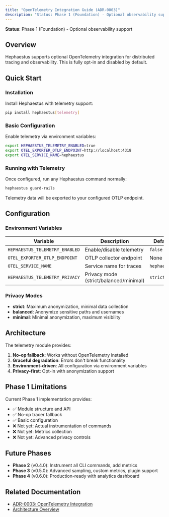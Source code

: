 ```yaml
---
title: "OpenTelemetry Integration Guide (ADR-0003)"
description: "Status: Phase 1 (Foundation) - Optional observability support Hephaestus supports optional OpenTelemetry integration for distributed tracing and observability...."
---
```

**Status**: Phase 1 (Foundation) - Optional observability support

## Overview

Hephaestus supports optional OpenTelemetry integration for distributed tracing and observability. This is fully opt-in and disabled by default.

## Quick Start

### Installation

Install Hephaestus with telemetry support:

```bash
pip install hephaestus[telemetry]
```

### Basic Configuration

Enable telemetry via environment variables:

```bash
export HEPHAESTUS_TELEMETRY_ENABLED=true
export OTEL_EXPORTER_OTLP_ENDPOINT=http://localhost:4318
export OTEL_SERVICE_NAME=hephaestus
```

### Running with Telemetry

Once configured, run any Hephaestus command normally:

```bash
hephaestus guard-rails
```

Telemetry data will be exported to your configured OTLP endpoint.

## Configuration

### Environment Variables

| Variable                       | Description                            | Default      |
| ------------------------------ | -------------------------------------- | ------------ |
| `HEPHAESTUS_TELEMETRY_ENABLED` | Enable/disable telemetry               | `false`      |
| `OTEL_EXPORTER_OTLP_ENDPOINT`  | OTLP collector endpoint                | None         |
| `OTEL_SERVICE_NAME`            | Service name for traces                | `hephaestus` |
| `HEPHAESTUS_TELEMETRY_PRIVACY` | Privacy mode (strict/balanced/minimal) | `strict`     |

### Privacy Modes

- **strict**: Maximum anonymization, minimal data collection
- **balanced**: Anonymize sensitive paths and usernames
- **minimal**: Minimal anonymization, maximum visibility

## Architecture

The telemetry module provides:

1. **No-op fallback**: Works without OpenTelemetry installed
2. **Graceful degradation**: Errors don't break functionality
3. **Environment-driven**: All configuration via environment variables
4. **Privacy-first**: Opt-in with anonymization support

## Phase 1 Limitations

Current Phase 1 implementation provides:

- ✅ Module structure and API
- ✅ No-op tracer fallback
- ✅ Basic configuration
- ❌ Not yet: Actual instrumentation of commands
- ❌ Not yet: Metrics collection
- ❌ Not yet: Advanced privacy controls

## Future Phases

- **Phase 2** (v0.4.0): Instrument all CLI commands, add metrics
- **Phase 3** (v0.5.0): Advanced sampling, custom metrics, plugin support
- **Phase 4** (v0.6.0): Production-ready with analytics dashboard

## Related Documentation

- [ADR-0003: OpenTelemetry Integration](/adr/0003-opentelemetry-integration/)
- [Architecture Overview](/explanation/architecture/)
